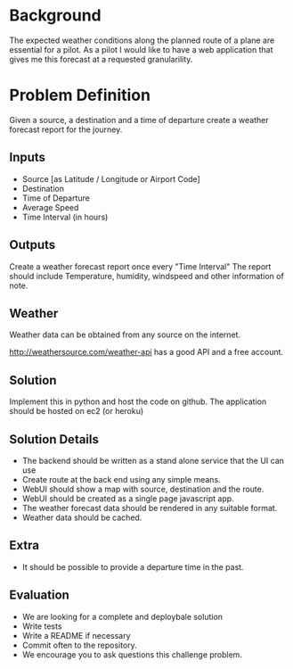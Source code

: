 # Background

The expected weather conditions along the planned route of a plane are essential for a pilot.
As a pilot I would like to have a web application that gives me this forecast at a requested granularility. 


# Problem Definition
Given a source, a destination and a time of departure create a weather forecast report for the journey. 

## Inputs
*  Source [as Latitude / Longitude or Airport Code]
*  Destination 
*  Time of Departure
*  Average Speed
*  Time Interval (in hours)

## Outputs
Create a weather forecast report once every "Time Interval" 
The report should include Temperature, humidity, windspeed and other information of note.


## Weather
Weather data can be obtained from any source on the internet.

http://weathersource.com/weather-api has a good API and a free account. 

## Solution
Implement this in python and host the code on github.
The application should be hosted on ec2 (or heroku)

## Solution Details
*  The backend should be written as a stand alone service that the UI can use
*  Create route at the back end using any simple means.
*  WebUI should show a map with source, destination and the route.
*  WebUI should be created as a single page javascript app.
*  The weather forecast data should be rendered in any suitable format.
*  Weather data should be cached. 

## Extra
* It should be possible to provide a departure time in the past.

## Evaluation
* We are looking for a complete and deploybale solution
* Write tests
* Write a README if necessary
* Commit often to the repository.
* We encourage you to ask questions this challenge problem.  